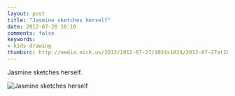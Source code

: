 ```yaml
---
layout: post
title: "Jasmine sketches herself"
date: 2012-07-28 10:10
comments: false
keywords: 
- kids drawing
thumbsrc: http://media.eick.us/2012/2012-07-27/1024x1024/2012-07-27at18.00.53.jpg
---
```

Jasmine sketches herself.

![Jasmine sketches herself](http://media.eick.us/media/photographs/2012/2012-07-27/2012-07-27at18.00.53.jpg)

